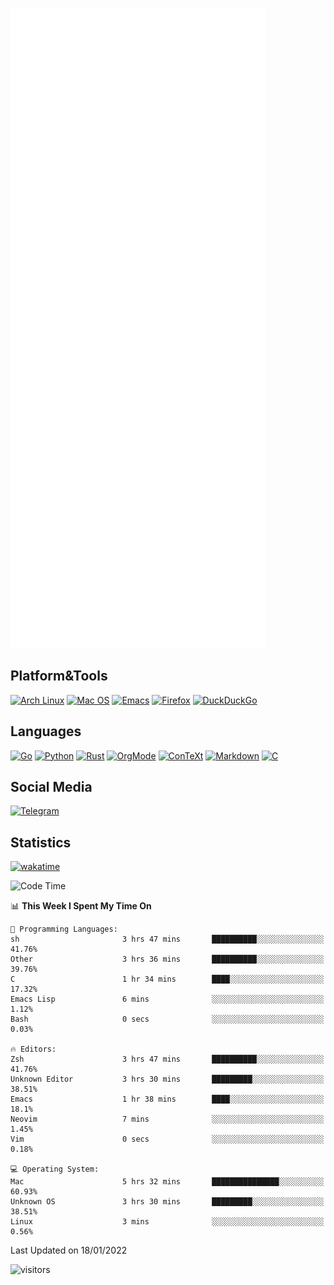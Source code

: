![Metrics](https://github.com/SteamedFish/SteamedFish/blob/master/github-metrics.svg)

## Platform&Tools

[![Arch Linux](https://img.shields.io/badge/ArchLinux-1793D1?logo=arch-linux&logoColor=fff&style=flat-square)](https://archlinux.org/)
[![Mac OS](https://img.shields.io/badge/MacOS-000000?style=flat-square&logo=macos&logoColor=F0F0F0)](https://www.apple.com/macos/)
[![Emacs](https://img.shields.io/badge/Emacs-%237F5AB6.svg?&style=flat-square&logo=gnu-emacs&logoColor=white)](https://www.gnu.org/software/emacs/)
[![Firefox](https://img.shields.io/badge/Firefox-FF7139?style=flat-square&logo=Firefox-Browser&logoColor=white)](https://firefox.com/)
[![DuckDuckGo](https://img.shields.io/badge/DuckDuckGo-DE5833?style=flat-square&logo=DuckDuckGo&logoColor=white)](https://duckduckgo.com/)

## Languages

[![Go](https://img.shields.io/badge/Golang-%2300ADD8.svg?style=flat-square&logo=go&logoColor=white)](https://golang.org/)
[![Python](https://img.shields.io/badge/Python-3670A0?style=flat-square&logo=python&logoColor=ffdd54)](https://www.python.org/)
[![Rust](https://img.shields.io/badge/Rust-%23000000.svg?style=flat-square&logo=rust&logoColor=white)](https://www.rust-lang.org/)
[![OrgMode](https://img.shields.io/badge/OrgMode-%23000000.svg?style=flat-square&logo=org&logoColor=white)](https://orgmode.org/)
[![ConTeXt](https://img.shields.io/badge/ConTeXt-%23008080.svg?style=flat-square&logo=latex&logoColor=white)](https://contextgarden.net/)
[![Markdown](https://img.shields.io/badge/MarkDown-%23000000.svg?style=flat-square&logo=markdown&logoColor=white)](https://daringfireball.net/projects/markdown/)
[![C](https://img.shields.io/badge/C-%2300599C.svg?style=flat-square&logo=c&logoColor=white)](https://www.iso.org/standard/74528.html)

## Social Media

[![Telegram](https://img.shields.io/badge/SteamedFish-2CA5E0?style=social&logo=telegram&logoColor=white)](https://t.me/SteamedFish)

## Statistics
[![wakatime](https://wakatime.com/badge/user/168280d6-fcf2-4b4f-ad3a-dc4612f35b38.svg)](https://wakatime.com/@168280d6-fcf2-4b4f-ad3a-dc4612f35b38)

<!--START_SECTION:waka-->
![Code Time](http://img.shields.io/badge/Code%20Time-1%2C561%20hrs%2017%20mins-blue)

📊 **This Week I Spent My Time On** 

```text
💬 Programming Languages: 
sh                       3 hrs 47 mins       ██████████░░░░░░░░░░░░░░░   41.76% 
Other                    3 hrs 36 mins       ██████████░░░░░░░░░░░░░░░   39.76% 
C                        1 hr 34 mins        ████░░░░░░░░░░░░░░░░░░░░░   17.32% 
Emacs Lisp               6 mins              ░░░░░░░░░░░░░░░░░░░░░░░░░   1.12% 
Bash                     0 secs              ░░░░░░░░░░░░░░░░░░░░░░░░░   0.03%

🔥 Editors: 
Zsh                      3 hrs 47 mins       ██████████░░░░░░░░░░░░░░░   41.76% 
Unknown Editor           3 hrs 30 mins       █████████░░░░░░░░░░░░░░░░   38.51% 
Emacs                    1 hr 38 mins        ████░░░░░░░░░░░░░░░░░░░░░   18.1% 
Neovim                   7 mins              ░░░░░░░░░░░░░░░░░░░░░░░░░   1.45% 
Vim                      0 secs              ░░░░░░░░░░░░░░░░░░░░░░░░░   0.18%

💻 Operating System: 
Mac                      5 hrs 32 mins       ███████████████░░░░░░░░░░   60.93% 
Unknown OS               3 hrs 30 mins       █████████░░░░░░░░░░░░░░░░   38.51% 
Linux                    3 mins              ░░░░░░░░░░░░░░░░░░░░░░░░░   0.56%

```


 Last Updated on 18/01/2022
<!--END_SECTION:waka-->

![visitors](https://visitor-badge.laobi.icu/badge?page_id=SteamedFish.SteamedFish)
